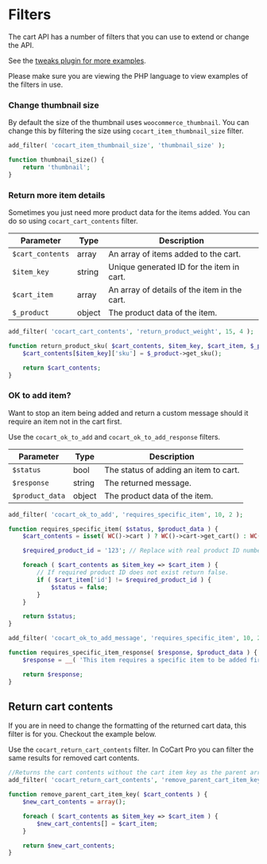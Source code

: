 # Filters #

The cart API has a number of filters that you can use to extend or change the API.

See the [tweaks plugin for more examples](https://github.com/co-cart/co-cart-tweaks).

<aside class="notice">
Please make sure you are viewing the PHP language to view examples of the filters in use.
</aside>

### Change thumbnail size ###

By default the size of the thumbnail uses `woocommerce_thumbnail`. You can change this by filtering the size using `cocart_item_thumbnail_size` filter.

```php
add_filter( 'cocart_item_thumbnail_size', 'thumbnail_size' );

function thumbnail_size() {
    return 'thumbnail';
}
```

### Return more item details ###

Sometimes you just need more product data for the items added. You can do so using `cocart_cart_contents` filter.

| Parameter | Type | Description |
| ------------ | -------------- | ------------ |
| `$cart_contents` | array | An array of items added to the cart. |
| `$item_key` | string | Unique generated ID for the item in cart. |
| `$cart_item` | array | An array of details of the item in the cart. |
| `$_product` | object | The product data of the item. |

```php
add_filter( 'cocart_cart_contents', 'return_product_weight', 15, 4 );

function return_product_sku( $cart_contents, $item_key, $cart_item, $_product ) {
    $cart_contents[$item_key]['sku'] = $_product->get_sku();

    return $cart_contents;
}
```

### OK to add item? ###

Want to stop an item being added and return a custom message should it require an item not in the cart first.

Use the `cocart_ok_to_add` and `cocart_ok_to_add_response` filters.

| Parameter | Type | Description |
| ------------ | -------------- | ------------ |
| `$status` | bool | The status of adding an item to cart. |
| `$response` | string | The returned message. |
| `$product_data` | object | The product data of the item. |

```php
add_filter( 'cocart_ok_to_add', 'requires_specific_item', 10, 2 );

function requires_specific_item( $status, $product_data ) {
    $cart_contents = isset( WC()->cart ) ? WC()->cart->get_cart() : WC()->session->cart;

    $required_product_id = '123'; // Replace with real product ID number.

    foreach ( $cart_contents as $item_key => $cart_item ) { 
        // If required product ID does not exist return false.
        if ( $cart_item['id'] != $required_product_id ) {
            $status = false;
        }
    }

    return $status;
}
```

```php
add_filter( 'cocart_ok_to_add_message', 'requires_specific_item', 10, 2 );

function requires_specific_item_response( $response, $product_data ) {
    $response = __( 'This item requires a specific item to be added first to the cart.' );

    return $response;
}
```

## Return cart contents ##

If you are in need to change the formatting of the returned cart data, this filter is for you. Checkout the example below.

Use the `cocart_return_cart_contents` filter. In CoCart Pro you can filter the same results for removed cart contents.

```php
//Returns the cart contents without the cart item key as the parent array.
add_filter( 'cocart_return_cart_contents', 'remove_parent_cart_item_key', 0 );

function remove_parent_cart_item_key( $cart_contents ) {
    $new_cart_contents = array();

    foreach ( $cart_contents as $item_key => $cart_item ) {
        $new_cart_contents[] = $cart_item;
    }

    return $new_cart_contents;
}
```
